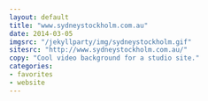 ```yaml
---
layout: default
title: "www.sydneystockholm.com.au"
date: 2014-03-05
imgsrc: "/jekyllparty/img/sydneystockholm.gif"
sitesrc: "http://www.sydneystockholm.com.au/"
copy: "Cool video background for a studio site."
categories:
- favorites
- website
---
```




